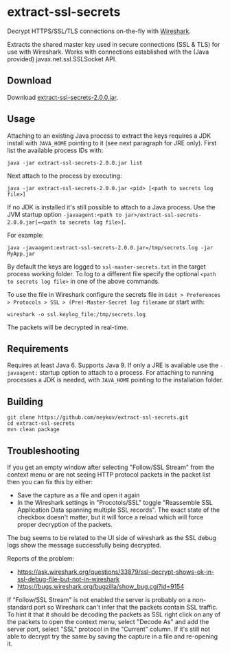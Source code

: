 # extract-ssl-secrets

Decrypt HTTPS/SSL/TLS connections on-the-fly with [Wireshark](https://www.wireshark.org/).

Extracts the shared master key used in secure connections (SSL & TLS)
for use with Wireshark. Works with connections established with the
(Java provided) javax.net.ssl.SSLSocket API.

## Download

Download [extract-ssl-secrets-2.0.0.jar](https://repo1.maven.org/maven2/name/neykov/extract-ssl-secrets/2.0.0/extract-ssl-secrets-2.0.0.jar).

## Usage

Attaching to an existing Java process to extract the keys requires a JDK
install with `JAVA_HOME` pointing to it (see next paragraph for JRE only).
First list the available process IDs with:

```
java -jar extract-ssl-secrets-2.0.0.jar list
```

Next attach to the process by executing:

```
java -jar extract-ssl-secrets-2.0.0.jar <pid> [<path to secrets log file>]
```

If no JDK is installed it's still possible to attach to a Java process. 
Use the JVM startup option 
`-javaagent:<path to jar>/extract-ssl-secrets-2.0.0.jar[=<path to secrets log file>]`.

For example:

```
java -javaagent:extract-ssl-secrets-2.0.0.jar=/tmp/secrets.log -jar MyApp.jar
```

By default the keys are logged to `ssl-master-secrets.txt` in the target
process working folder. To log to a different file specify the optional
`<path to secrets log file>` in one of the above commands.

To use the file in Wireshark configure the secrets file in
`Edit > Preferences > Protocols > SSL > (Pre)-Master-Secret log filename`
or start with:

```
wireshark -o ssl.keylog_file:/tmp/secrets.log
```

The packets will be decrypted in real-time.

## Requirements

Requires at least Java 6. Supports Java 9.
If only a JRE is available use the `-javaagent:` startup option to attach to a process.
For attaching to running processes a JDK is needed, with `JAVA_HOME` pointing to the installation folder.

## Building

```
git clone https://github.com/neykov/extract-ssl-secrets.git
cd extract-ssl-secrets
mvn clean package
```

## Troubleshooting

If you get an empty window after selecting "Follow/SSL Stream" from the context menu
or are not seeing HTTP protocol packets in the packet list then you can fix this by either:
  * Save the capture as a file and open it again
  * In the Wireshark settings in "Procotols/SSL" toggle "Reassemble SSL Application Data spanning multiple SSL records".
  The exact state of the checkbox doesn't matter, but it will force a reload which will force proper decryption of the packets.

The bug seems to be related to the UI side of wireshark as the SSL debug logs show the message successfully being decrypted.

Reports of the problem:
  * https://ask.wireshark.org/questions/33879/ssl-decrypt-shows-ok-in-ssl-debug-file-but-not-in-wireshark
  * https://bugs.wireshark.org/bugzilla/show_bug.cgi?id=9154


If "Follow/SSL Stream" is not enabled the server is probably on a non-standard port so Wireshark can't infer that the packets contain SSL traffic. To hint it that it should be decoding the packets as SSL right click on any of the packets to open the context menu, select "Decode As" and add the server port, select "SSL" protocol in the "Current" column. If it's still not able to decrypt try the same by saving the capture in a file and re-opening it.
